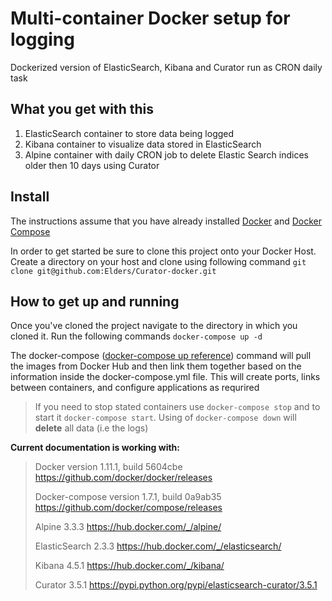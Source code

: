 # Multi-container Docker setup for logging #

Dockerized version of ElasticSearch, Kibana and Curator run as CRON daily task

## What you get with this
1. ElasticSearch container to store data being logged
2. Kibana container to visualize data stored in ElasticSearch
3. Alpine container with daily CRON job to delete Elastic Search indices older then 10 days using Curator

## Install

The instructions assume that you have already installed [Docker](https://docs.docker.com/engine/installation/) and [Docker Compose](https://docs.docker.com/compose/install/)

In order to get started be sure to clone this project onto your Docker Host. Create a directory on your host and clone using following command `git clone git@github.com:Elders/Curator-docker.git`

## How to get up and running
Once you've cloned the project navigate to the directory in which you cloned it. Run the following commands `docker-compose up -d`

The docker-compose ([docker-compose up reference](https://docs.docker.com/compose/reference/up/)) command will pull the images from Docker Hub and then link them together based on the information inside the docker-compose.yml file. This will create ports, links between containers, and configure applications as requrired

> If you need to stop stated containers use `docker-compose stop` and to start it `docker-compose start`. Using of `docker-compose down` will **delete** all data (i.e the logs)

**Current documentation is working with:**
> Docker version 1.11.1, build 5604cbe https://github.com/docker/docker/releases
> 
> Docker-compose version 1.7.1, build 0a9ab35 https://github.com/docker/compose/releases
> 
> Alpine 3.3.3 https://hub.docker.com/_/alpine/
> 
> ElasticSearch 2.3.3 https://hub.docker.com/_/elasticsearch/
> 
> Kibana 4.5.1 https://hub.docker.com/_/kibana/
> 
> Curator 3.5.1 https://pypi.python.org/pypi/elasticsearch-curator/3.5.1